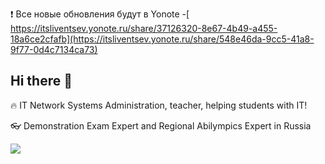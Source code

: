 ❗ Все новые обновления будут в Yonote -[ https://itsliventsev.yonote.ru/share/37126320-8e67-4b49-a455-18a6ce2cfafb](https://itsliventsev.yonote.ru/share/548e46da-9cc5-41a8-9f77-0d4c7134ca73)

## Hi there 👋

🔥 IT Network Systems Administration, teacher, helping students with IT!

👓️ Demonstration Exam Expert and Regional Abilympics Expert in Russia

![](http://github-profile-summary-cards.vercel.app/api/cards/profile-details?username=ItsLiventsev&theme=vue)

<!--
**ItsLiventsev/ItsLiventsev** is a ✨ _special_ ✨ repository because its `README.md` (this file) appears on your GitHub profile.

Here are some ideas to get you started:

- 🔭 I’m currently working on ...
- 🌱 I’m currently learning ...
- 👯 I’m looking to collaborate on ...
- 🤔 I’m looking for help with ...
- 💬 Ask me about ...
- 📫 How to reach me: ...
- 😄 Pronouns: ...
- ⚡ Fun fact: ...
-->
